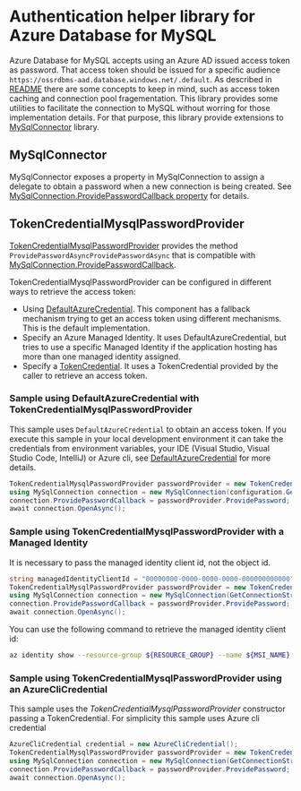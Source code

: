 # Authentication helper library for Azure Database for MySQL

Azure Database for MySQL accepts using an Azure AD issued access token as password. That access token should be issued for a specific audience `https://ossrdbms-aad.database.windows.net/.default`.
As described in [README](../README.md) there are some concepts to keep in mind, such as access token caching and connection pool fragementation.
This library provides some utilities to facilitate the connection to MySQL without worring for those implementation details.
For that purpose, this library provide extensions to [MySqlConnector](https://www.nuget.org/packages/MySqlConnector/2.2.5?_src=template) library.

## MySqlConnector

MySqlConnector exposes a property in MySqlConnection to assign a delegate to obtain a password when a new connection is being created. See [MySqlConnection.ProvidePasswordCallback property](https://mysqlconnector.net/api/mysqlconnector/mysqlconnection/providepasswordcallback/) for details.

## TokenCredentialMysqlPasswordProvider

[TokenCredentialMysqlPasswordProvider](./TokenCredentialMysqlPasswordProvider.cs) provides the method `ProvidePasswordAsyncProvidePasswordAsync` that is compatible with [MySqlConnection.ProvidePasswordCallback](https://mysqlconnector.net/api/mysqlconnector/mysqlconnection/providepasswordcallback/).

TokenCredentialMysqlPasswordProvider can be configured in different ways to retrieve the access token:

* Using [DefaultAzureCredential](https://learn.microsoft.com/en-us/dotnet/api/azure.identity.defaultazurecredential?view=azure-dotnet). This component has a fallback mechanism trying to get an access token using different mechanisms. This is the default implementation.
* Specify an Azure Managed Identity. It uses DefaultAzureCredential, but tries to use a specific Managed Identity if the application hosting has more than one managed identity assigned.
* Specify a [TokenCredential](https://learn.microsoft.com/en-us/dotnet/api/azure.core.tokencredential?view=azure-dotnet). It uses a TokenCredential provided by the caller to retrieve an access token.

### Sample using DefaultAzureCredential with TokenCredentialMysqlPasswordProvider

This sample uses `DefaultAzureCredential` to obtain an access token. If you execute this sample in your local development environment it can take the credentials from environment variables, your IDE (Visual Studio, Visual Studio Code, IntelliJ) or Azure cli, see [DefaultAzureCredential](https://learn.microsoft.com/en-us/dotnet/api/azure.identity.defaultazurecredential?view=azure-dotnet) for more details.

```csharp
TokenCredentialMysqlPasswordProvider passwordProvider = new TokenCredentialMysqlPasswordProvider(new DefaultAzureCredential());
using MySqlConnection connection = new MySqlConnection(configuration.GetConnectionString());
connection.ProvidePasswordCallback = passwordProvider.ProvidePassword;
await connection.OpenAsync();
```

### Sample using TokenCredentialMysqlPasswordProvider with a Managed Identity

It is necessary to pass the managed identity client id, not the object id.

```csharp
string managedIdentityClientId = "00000000-0000-0000-0000-000000000000";
TokenCredentialMysqlPasswordProvider passwordProvider = new TokenCredentialMysqlPasswordProvider(new DefaultAzureCredential(new DefaultAzureCredentialOptions { ManagedIdentityClientId = managedIdentityClientId }));
using MySqlConnection connection = new MySqlConnection(GetConnectionString());
connection.ProvidePasswordCallback = passwordProvider.ProvidePassword;
await connection.OpenAsync();
```

You can use the following command to retrieve the managed identity client id:

```bash
az identity show --resource-group ${RESOURCE_GROUP} --name ${MSI_NAME} --query clientId -o tsv
```

### Sample using TokenCredentialMysqlPasswordProvider using an AzureCliCredential

This sample uses the _TokenCredentialMysqlPasswordProvider_ constructor passing a TokenCredential. For simplicity this sample uses Azure cli credential

```csharp
AzureCliCredential credential = new AzureCliCredential();
TokenCredentialMysqlPasswordProvider passwordProvider = new TokenCredentialMysqlPasswordProvider(credential);
using MySqlConnection connection = new MySqlConnection(GetConnectionString());
connection.ProvidePasswordCallback = passwordProvider.ProvidePassword;
await connection.OpenAsync();
```